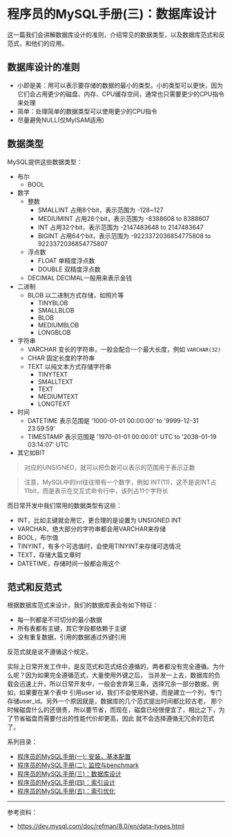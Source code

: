 # 程序员的MySQL手册(三)：数据库设计

这一篇我们会讲解数据库设计的准则，介绍常见的数据类型，以及数据库范式和反范式，和他们的应用。

## 数据库设计的准则

- 小即是美：用可以表示要存储的数据的最小的类型。小的类型可以更快，因为它们会占用更少的磁盘、内存、CPU缓存空间，通常也只需要更少的CPU指令来处理
- 简单：处理简单的数据类型可以使用更少的CPU指令
- 尽量避免NULL(仅MyISAM适用)

## 数据类型

MySQL提供这些数据类型：

- 布尔
    - BOOL
- 数字
    - 整数
        - SMALLINT 占用8个bit，表示范围为 -128~127
        - MEDIUMINT 占用26个bit，表示范围为 -8388608 to 8388607
        - INT 占用32个bit，表示范围为 -2147483648 to 2147483647
        - BIGINT 占用64个bit，表示范围为 -9223372036854775808 to 9223372036854775807
    - 浮点数
        - FLOAT 单精度浮点数
        - DOUBLE 双精度浮点数
    - DECIMAL DECIMAL一般用来表示金钱
- 二进制
    - BLOB 以二进制方式存储，如照片等
        - TINYBLOB
        - SMALLBLOB
        - BLOB
        - MEDIUMBLOB
        - LONGBLOB
- 字符串
    - VARCHAR 变长的字符串，一般会配合一个最大长度，例如 `VARCHAR(32)`
    - CHAR 固定长度的字符串
    - TEXT 以纯文本方式存储字符串
        - TINYTEXT
        - SMALLTEXT
        - TEXT
        - MEDIUMTEXT
        - LONGTEXT
- 时间
    - DATETIME 表示范围是 '1000-01-01 00:00:00' to '9999-12-31 23:59:59'
    - TIMESTAMP 表示范围是 '1970-01-01 00:00:01' UTC to '2038-01-19 03:14:07' UTC
- 其它如BIT

> 对应的UNSIGNED，就可以把负数可以表示的范围用于表示正数

> 注意，MySQL中的int往往带有一个数字，例如 INT(11)，这不是说INT占11bit，而是表示在交互式命令行中，该列占11个字符长

而日常开发中我们常用的数据类型有这些：

- INT，比如主键就会用它，更合理的是设置为 UNSIGNED INT
- VARCHAR，绝大部分的字符串都会用VARCHAR来存储
- BOOL，布尔值
- TINYINT，有多个可选值时，会使用TINYINT来存储可选情况
- TEXT，存储大篇文章时
- DATETIME，存储时间一般都会用这个

## 范式和反范式

根据数据库范式来设计，我们的数据库表会有如下特征：

- 每一列都是不可切分的最小数据
- 所有表都有主键，其它字段都依赖于主键
- 没有重复数据，引用的数据通过外键引用

反范式就是说不遵循这个规定。

实际上日常开发工作中，是反范式和范式结合遵循的，两者都没有完全遵循。为什么呢？因为如果完全遵循范式，大量使用外键之后，
当并发一上去，数据库的负载会迅速上升，所以日常开发中，一般会舍弃第三条，选择冗余一部分数据，例如，如果要在某个表中
引用user id，我们不会使用外键，而是建立一个列，专门存储user_id。另外一个原因就是，数据库的几个范式提出时间都比较古老，
那个时候磁盘什么的还很贵，所以要节省，而现在，磁盘已经很便宜了，相比之下，为了节省磁盘而需要付出的性能代价却更高，因此
就不会选择遵循无冗余的范式了。

系列目录：

- [程序员的MySQL手册(一): 安装，基本配置](https://jiajunhuang.com/articles/2020_07_05-mysql_part1.md.html)
- [程序员的MySQL手册(二): 监控与benchmark](https://jiajunhuang.com/articles/2020_07_23-mysql_part2.md.html)
- [程序员的MySQL手册(三)：数据库设计](https://jiajunhuang.com/articles/2020_07_26-mysql_part3.md.html)
- [程序员的MySQL手册(四)：索引设计](https://jiajunhuang.com/articles/2020_07_27-mysql_part4.md.html)
- [程序员的MySQL手册(五)：索引优化](https://jiajunhuang.com/articles/2020_07_28-mysql_part5.md)

---

参考资料：

- https://dev.mysql.com/doc/refman/8.0/en/data-types.html
